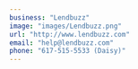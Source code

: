 ```yaml
---
business: "Lendbuzz"
image: "images/Lendbuzz.png"
url: "http://www.lendbuzz.com"
email: "help@lendbuzz.com"
phone: "617-515-5533 (Daisy)"
---
```

